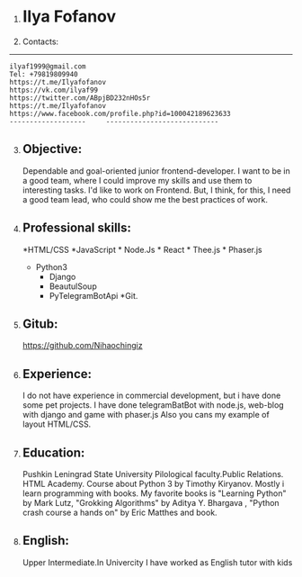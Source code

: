 1.   Ilya Fofanov
     ============
2.  Contacts:
  -------------------     ----------------------------
    ilyaf1999@gmail.com
    Tel: +79819809940
    https://t.me/Ilyafofanov
    https://vk.com/ilyaf99
    https://twitter.com/ABpjBD232nHOs5r
    https://t.me/Ilyafofanov
    https://www.facebook.com/profile.php?id=100042189623633
    -------------------     ----------------------------
3.  Objective:
    ----------
    Dependable and goal-oriented junior frontend-developer. I want to be in a good team, where I could improve my skills and use them to interesting tasks. I'd like to work on       Frontend. But, I think, for this, I need a good team lead, who could show me the best practices of work.
4.  Professional skills:
    ----------
    *HTML/CSS
    *JavaScript
    	* Node.Js
    	* React
    	* Thee.js
    	* Phaser.js
	* Python3
	    * Django
	    * BeautulSoup
	    * PyTelegramBotApi
	*Git.  
5.  Gitub:
    ----------
    https://github.com/Nihaochingiz

6.  Experience:
    ----------
    I do not have experience in commercial development, but i have done some pet projects. I have done telegramBatBot with node.js, web-blog with django and game with phaser.js     Also you cans my example of layout HTML/CSS. 
 7. Education:
    ----------
    Pushkin Leningrad State University
    Pilological faculty.Public Relations.
    HTML Academy. Course about Python 3 by Timothy Kiryanov. Mostly i learn programming with books. My favorite books is "Learning Python" by Mark Lutz, "Grokking Algorithms" by     Aditya Y. Bhargava , "Python crash course a hands on" by Eric Matthes and book.
 8. English:
    ----------
    Upper Intermediate.In Univercity I have worked as English tutor with kids
    
  
  
  	

 
